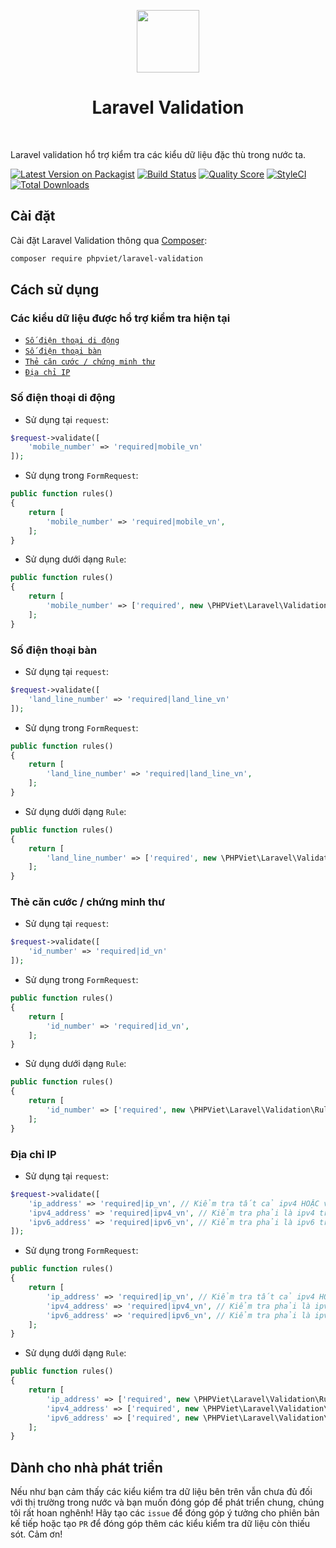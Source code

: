 <p align="center">
    <a href="https://github.com/yiisoft" target="_blank">
        <img src="https://avatars0.githubusercontent.com/u/958072" height="100px">
    </a>
    <h1 align="center">Laravel Validation</h1>
    <br>
</p>

Laravel validation hổ trợ kiểm tra các kiểu dữ liệu đặc thù trong nước ta.

[![Latest Version on Packagist](https://img.shields.io/packagist/v/phpviet/laravel-validation.svg?style=flat-square)](https://packagist.org/packages/phpviet/laravel-validation)
[![Build Status](https://img.shields.io/travis/phpviet/laravel-validation/master.svg?style=flat-square)](https://travis-ci.org/phpviet/laravel-validation)
[![Quality Score](https://img.shields.io/scrutinizer/g/phpviet/laravel-validation.svg?style=flat-square)](https://scrutinizer-ci.com/g/phpviet/laravel-validation)
[![StyleCI](https://styleci.io/repos/187064051/shield?branch=master)](https://styleci.io/repos/187064051)
[![Total Downloads](https://img.shields.io/packagist/dt/phpviet/laravel-validation.svg?style=flat-square)](https://packagist.org/packages/phpviet/laravel-validation)

## Cài đặt

Cài đặt Laravel Validation thông qua [Composer](https://getcomposer.org):

```bash
composer require phpviet/laravel-validation
```

## Cách sử dụng

### Các kiểu dữ liệu được hổ trợ kiểm tra hiện tại


- [`Số điện thoại di động`](#Số-điện-thoại-di-động)
- [`Số điện thoại bàn`](#Số-điện-thoại-bàn)
- [`Thẻ căn cước / chứng minh thư`](#Thẻ-căn-cước-/-chứng-minh-thư)
- [`Địa chỉ IP`](#Địa-chỉ-IP)

### Số điện thoại di động

+ Sử dụng tại `request`:

```php
$request->validate([
    'mobile_number' => 'required|mobile_vn'
]);
```

+ Sử dụng trong `FormRequest`:

```php
public function rules()
{
    return [
        'mobile_number' => 'required|mobile_vn',
    ];
}
```

+ Sử dụng dưới dạng `Rule`:

```php
public function rules()
{
    return [
        'mobile_number' => ['required', new \PHPViet\Laravel\Validation\Rules\MobileVN()]
    ];
}
```

### Số điện thoại bàn

+ Sử dụng tại `request`:

```php
$request->validate([
    'land_line_number' => 'required|land_line_vn'
]);
```

+ Sử dụng trong `FormRequest`:

```php
public function rules()
{
    return [
        'land_line_number' => 'required|land_line_vn',
    ];
}
```

+ Sử dụng dưới dạng `Rule`:

```php
public function rules()
{
    return [
        'land_line_number' => ['required', new \PHPViet\Laravel\Validation\Rules\LandLineVN()]
    ];
}
```

### Thẻ căn cước / chứng minh thư

+ Sử dụng tại `request`:

```php
$request->validate([
    'id_number' => 'required|id_vn'
]);
```

+ Sử dụng trong `FormRequest`:

```php
public function rules()
{
    return [
        'id_number' => 'required|id_vn',
    ];
}
```

+ Sử dụng dưới dạng `Rule`:

```php
public function rules()
{
    return [
        'id_number' => ['required', new \PHPViet\Laravel\Validation\Rules\IdVN()]
    ];
}
```

### Địa chỉ IP

+ Sử dụng tại `request`:

```php
$request->validate([
    'ip_address' => 'required|ip_vn', // Kiểm tra tất cả ipv4 HOẶC v6 chỉ cần ip trong nước là được.
    'ipv4_address' => 'required|ipv4_vn', // Kiểm tra phải là ipv4 trong nước.
    'ipv6_address' => 'required|ipv6_vn', // Kiểm tra phải là ipv6 trong nước.
]);
```

+ Sử dụng trong `FormRequest`:

```php
public function rules()
{
    return [
        'ip_address' => 'required|ip_vn', // Kiểm tra tất cả ipv4 HOẶC v6 chỉ cần ip trong nước là được.
        'ipv4_address' => 'required|ipv4_vn', // Kiểm tra phải là ipv4 trong nước.
        'ipv6_address' => 'required|ipv6_vn', // Kiểm tra phải là ipv6 trong nước.
    ];
}
```

+ Sử dụng dưới dạng `Rule`:

```php
public function rules()
{
    return [
        'ip_address' => ['required', new \PHPViet\Laravel\Validation\Rules\IpVN()], // Kiểm tra tất cả ipv4 HOẶC v6 chỉ cần ip trong nước là được.
        'ipv4_address' => ['required', new \PHPViet\Laravel\Validation\Rules\IpVN(4)], // Kiểm tra phải là ipv4 trong nước.
        'ipv6_address' => ['required', new \PHPViet\Laravel\Validation\Rules\IpVN(6)], // Kiểm tra phải là ipv6 trong nước.
    ];
}
```

## Dành cho nhà phát triển

Nếu như bạn cảm thấy các kiểu kiểm tra dữ liệu bên trên vẫn chưa đủ đối với thị trường 
trong nước và bạn muốn đóng góp để phát triển chung, chúng tôi rất hoan nghênh! 
Hãy tạo các `issue` để đóng góp ý tưởng cho phiên bản kế tiếp hoặc tạo `PR` 
để đóng góp thêm các kiểu kiểm tra dữ liệu còn thiếu sót. Cảm ơn!
